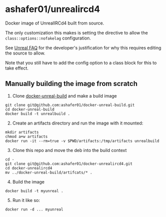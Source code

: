 # ashafer01/unrealircd4

Docker image of UnrealIRCd4 built from source.

The only customization this makes is setting the directive to allow the
`class::options::nofakelag` configuration.

See [Unreal FAQ](https://www.unrealircd.org/docs/FAQ#Why_is_UnrealIRCd_responding_slowly_.28laggy.29._It.27s_only_processing_1_line_per_second.3F.3F)
for the developer's justification for why this requires editing the source to allow.

Note that you still have to add the config option to a class block for this to
take effect.

## Manually building the image from scratch

1. Clone [docker-unreal-build](https://github.com/ashafer01/docker-unreal-build) and make a build
image

```
git clone git@github.com:ashafer01/docker-unreal-build.git
cd docker-unreal-build
docker build -t unrealbuild .
```

2. Create an artifacts directory and run the image with it mounted:

```
mkdir artifacts
chmod a+w artifacts
docker run -it --rm=true -v $PWD/artifacts:/tmp/artifacts unrealbuild
```

3. Clone this repo and move the deb into the build context

```
cd -
git clone git@github.com:ashafer01/docker-unrealircd4.git
cd docker-unrealircd4
mv ../docker-unreal-build/artifcats/* .
```

4. Build the image

```
docker build -t myunreal .
```

5. Run it like so:

```
docker run -d ... myunreal
```
